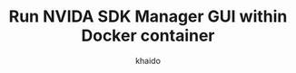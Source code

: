---
created: 2024-10-31
title: Run NVIDA SDK Manager GUI within Docker container
layout: post
tags: [jetson]
category: [Jetson Nano]
author: khaido
---